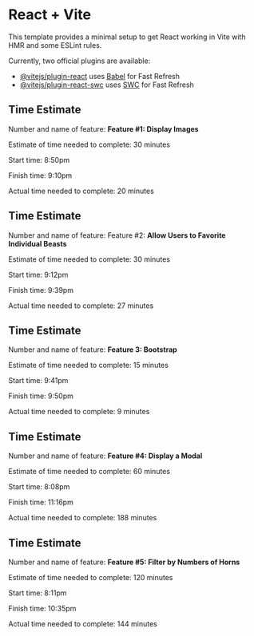 # React + Vite

This template provides a minimal setup to get React working in Vite with HMR and some ESLint rules.

Currently, two official plugins are available:

- [@vitejs/plugin-react](https://github.com/vitejs/vite-plugin-react/blob/main/packages/plugin-react/README.md) uses [Babel](https://babeljs.io/) for Fast Refresh
- [@vitejs/plugin-react-swc](https://github.com/vitejs/vite-plugin-react-swc) uses [SWC](https://swc.rs/) for Fast Refresh

## Time Estimate

Number and name of feature: **Feature #1: Display Images**

Estimate of time needed to complete: 30 minutes

Start time: 8:50pm

Finish time: 9:10pm

Actual time needed to complete: 20 minutes

## Time Estimate

Number and name of feature: Feature #2: **Allow Users to Favorite Individual Beasts**

Estimate of time needed to complete: 30 minutes

Start time: 9:12pm

Finish time: 9:39pm

Actual time needed to complete: 27 minutes

## Time Estimate

Number and name of feature: **Feature 3: Bootstrap**

Estimate of time needed to complete: 15 minutes

Start time: 9:41pm

Finish time: 9:50pm

Actual time needed to complete: 9 minutes

## Time Estimate

Number and name of feature: **Feature #4: Display a Modal**

Estimate of time needed to complete: 60 minutes

Start time: 8:08pm

Finish time: 11:16pm

Actual time needed to complete: 188 minutes

## Time Estimate

Number and name of feature: **Feature #5: Filter by Numbers of Horns**

Estimate of time needed to complete: 120 minutes

Start time: 8:11pm

Finish time: 10:35pm

Actual time needed to complete: 144 minutes
